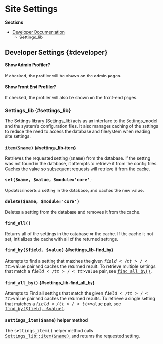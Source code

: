 # Site Settings

**Sections**

- [Developer Documentation](#developer)
    - [Settings_lib](#settings_lib)


## Developer Settings {#developer}

#### Show Admin Profiler?

If checked, the profiler will be shown on the admin pages.

#### Show Front End Profiler?

If checked, the profiler will also be shown on the front-end pages.

### Settings_lib {#settings_lib}

The Settings library (Settings_lib) acts as an interface to the Settings_model and the system's configuration files. It also manages caching of the settings to reduce the need to access the database and filesystem when reading site settings.

#### <tt>item($name)</tt> {#settings_lib-item}

Retrieves the requested setting (<tt>$name</tt>) from the database. If the setting was not found in the database, it attempts to retrieve it from the config files. Caches the value so subsequent requests will retrieve it from the cache.

#### <tt>set($name, $value, $module='core')</tt>

Updates/inserts a setting in the database, and caches the new value.

#### <tt>delete($name, $module='core')</tt>

Deletes a setting from the database and removes it from the cache.

#### <tt>find_all()</tt>

Returns all of the settings in the database or the cache. If the cache is not set, initializes the cache with all of the returned settings.

#### <tt>find_by($field, $value)</tt> {#settings_lib-find_by}

Attempts to find a setting that matches the given <tt>$field</tt>/<tt>$value</tt> pair and caches the returned result.
To retrieve multiple settings that match a <tt>$field</tt>/<tt>$value</tt> pair, see [<tt>find_all_by()</tt>](#settings_lib-find_all_by).

#### <tt>find_all_by()</tt> {#settings_lib-find_all_by}

Attempts to Find all settings that match the given <tt>$field</tt>/<tt>$value</tt> pair and caches the returned results.
To retrieve a single setting that matches a <tt>$field</tt>/<tt>$value</tt> pair, see [<tt>find_by($field, $value)</tt>](#settings_lib-find_by).

#### <tt>settings_item($name)</tt> helper method

The <tt>settings_item()</tt> helper method calls [<tt>Settings_lib::item($name)</tt>](#settings_lib-item), and returns the requested setting.
